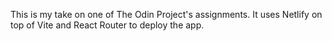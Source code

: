 This is my take on one of The Odin Project's assignments. It uses Netlify on top of Vite and React Router to deploy the app.
